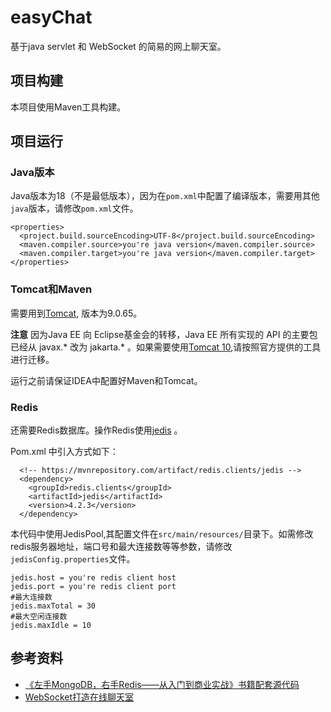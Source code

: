 # easyChat
基于java servlet 和 WebSocket 的简易的网上聊天室。

## 项目构建
本项目使用Maven工具构建。

## 项目运行
### Java版本

Java版本为18（不是最低版本），因为在`pom.xml`中配置了编译版本，需要用其他`java`版本，请修改`pom.xml`文件。
```
<properties>
  <project.build.sourceEncoding>UTF-8</project.build.sourceEncoding>
  <maven.compiler.source>you're java version</maven.compiler.source>
  <maven.compiler.target>you're java version</maven.compiler.target>
</properties>
```

### Tomcat和Maven
需要用到[Tomcat](https://tomcat.apache.org/), 版本为9.0.65。

**注意** 因为Java EE 向 Eclipse基金会的转移，Java EE 所有实现的 API 的主要包已经从 javax.* 改为 jakarta.* 。如果需要使用[Tomcat 10](https://tomcat.apache.org/download-10.cgi),请按照官方提供的工具进行迁移。

运行之前请保证IDEA中配置好Maven和Tomcat。

### Redis
还需要Redis数据库。操作Redis使用[jedis](https://github.com/redis/jedis) 。

Pom.xml 中引入方式如下：
```
  <!-- https://mvnrepository.com/artifact/redis.clients/jedis -->
  <dependency>
    <groupId>redis.clients</groupId>
    <artifactId>jedis</artifactId>
    <version>4.2.3</version>
  </dependency>
```

本代码中使用JedisPool,其配置文件在`src/main/resources/`目录下。如需修改redis服务器地址，端口号和最大连接数等等参数，请修改`jedisConfig.properties`文件。
```
jedis.host = you're redis client host
jedis.port = you're redis client port
#最大连接数
jedis.maxTotal = 30
#最大空闲连接数
jedis.maxIdle = 10
```



## 参考资料
- [《左手MongoDB，右手Redis——从入门到商业实战》书籍配套源代码](https://github.com/kingname/SourceCodeofMongoRedis)
- [WebSocket打造在线聊天室](https://www.bilibili.com/video/BV1r54y1D72U/?p=3&share_source=copy_web&vd_source=26c5644968a6b6b45bdd07e9fa81bbb9)
